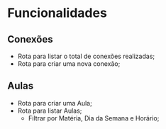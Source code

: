 # Funcionalidades

## Conexões

- Rota para listar o total de conexões realizadas;
- Rota para criar uma nova conexão;

## Aulas

- Rota para criar uma Aula;
- Rota para listar Aulas;
  - Filtrar por Matéria, Dia da Semana e Horário;